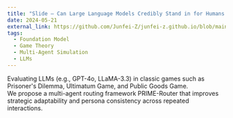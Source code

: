 ```yaml
---
title: "Slide – Can Large Language Models Credibly Stand in for Humans in Game-Theoretic Experiments?"
date: 2024-05-21
external_link: https://github.com/Junfei-Z/junfei-z.github.io/blob/main/static/uploads/Slide_for_MM_conference.pdf
tags:
  - Foundation Model
  - Game Theory
  - Multi-Agent Simulation
  - LLMs
---
```


Evaluating LLMs (e.g., GPT-4o, LLaMA-3.3) in classic games such as Prisoner's Dilemma, Ultimatum Game, and Public Goods Game.  
We propose a multi-agent routing framework PRIME-Router that improves strategic adaptability and persona consistency across repeated interactions.  

<!--more-->
